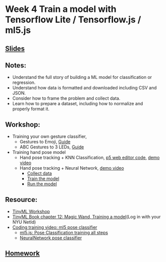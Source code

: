# Week 4 Train a model with Tensorflow Lite / Tensorflow.js / ml5.js

## [Slides](https://docs.google.com/presentation/d/1s7c9oGQRg-tHeRoAsi8SuptjyBpkK0oA6ZMpYeERjFM/edit?usp=sharing)

## Notes:
- Understand the full story of building a ML model for classification or regression.
- Understand how data is formatted and downloaded including CSV and JSON.
- Consider how to frame the problem and collect data.
- Learn how to prepare a dataset, including how to normalize and properly format it.

## Workshop:
- Training your own gesture classifier, 
  - Gestures to Emoji, [Guide](../Examples/GestureToEmoji)
  - ABC Gestures to 3 LEDs, [Guide](../Examples/ABCGestures)
- Training hand pose model
  - Hand pose tracking + KNN Classification, [p5 web editor code](https://editor.p5js.org/yining/sketches/uUwg0z9Z5), [demo video](https://www.loom.com/share/f81cf908e5b7404ba0071902019d67c2)
  - Hand pose tracking + Neural Network, [demo video](https://www.loom.com/share/420fa5941dea411491af817011622c86)
    - [Collect data](https://editor.p5js.org/yining/sketches/dCoPm-Opb)
    - [Train the model](https://editor.p5js.org/yining/sketches/IrBFfXbSF)
    - [Run the model](https://editor.p5js.org/yining/sketches/6cFF9-L-Z)

## Resource:
- [TinyML Workshop](https://github.com/sandeepmistry/aimldevfest-workshop-2019)
- [TinyML Book chapter 12: Magic Wand, Training a model](https://learning-oreilly-com.proxy.library.nyu.edu/library/view/tinyml/9781492052036/)(Log in with your NYU NetId)
- [Coding training video: ml5 pose classifier](https://thecodingtrain.com/learning/ml5/7.2-pose-classifier.html)
  - [ml5.js: Pose Classification training all steps](https://editor.p5js.org/codingtrain/sketches/JoZl-QRPK)
  - [NeuralNetwork pose classifier](https://editor.p5js.org/ml5/sketches/NeuralNetwork_pose_classifier)

## [Homework](https://github.com/yining1023/Machine-Learning-for-Physical-Computing/wiki/Week-4-Train-a-Model)
